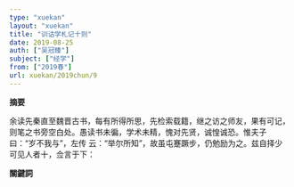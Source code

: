 ```yaml
---
type: "xuekan"
layout: "xuekan"
title: "训诂学札记十则"
date: 2019-08-25
auth: ["吴冠臻"]
subject: ["经学"]
from: ["2019春"]
url: xuekan/2019chun/9
---
```


**摘要**      

余读先秦直至魏晋古书，每有所得所思，先检索载籍，继之访之师友，果有可记，则笔之书旁空白处。愚读书未徧，学术未精，愧对先贤，诚惶诚恐。惟夫子曰：“岁不我与”，<v>左传</v> 云：“举尔所知”，故虽屯蹇蹶步，仍勉励为之。兹自择少可见人者十，佥言于下：

**關鍵詞**
